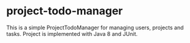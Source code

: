 # project-todo-manager
This is a simple ProjectTodoManager for managing users, projects and tasks. Project is implemented with Java 8 and JUnit.
